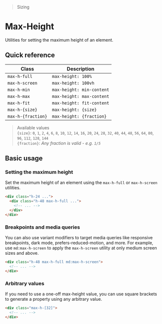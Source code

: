 > Sizing

# Max-Height
Utilities for setting the maximum height of an element.

## Quick reference

| Class               | Description               |
| ------------------- | ------------------------- |
| `max-h-full`        | `max-height: 100%`        |
| `max-h-screen`      | `max-height: 100vh`       |
| `max-h-min`         | `max-height: min-content` |
| `max-h-max`         | `max-height: max-content` |
| `max-h-fit`         | `max-height: fit-content` |
| `max-h-{size}`      | `max-height: {size}`      |
| `max-h-{fraction}`  | `max-height: {fraction}`  |

> Available values <br />
> `{size}`: `0`, `1`, `2`, `4`, `6`, `8`, `10`, `12`, `14`, `16`, `20`, `24`, `28`, `32`, `40`, `44`, `48`, `56`, `64`, `80`, `96`, `112`, `128`, `144` <br />
> `{fraction}`: _Any fraction is valid - e.g. `1/5`_

## Basic usage
### Setting the maximum height
Set the maximum height of an element using the `max-h-full` or `max-h-screen` utilities.

```html
<div class="h-24 ...">
  <div class="h-48 max-h-full ...">
    <!-- ... -->
  </div>
</div>
```

### Breakpoints and media queries
You can also use variant modifiers to target media queries like responsive breakpoints, dark mode, prefers-reduced-motion, and more. For example, use `md:max-h-screen` to apply the `max-h-screen` utility at only medium screen sizes and above.

```html
<div class="h-48 max-h-full md:max-h-screen">
  <!-- ... -->
</div>
```


### Arbitrary values
If you need to use a one-off max-height value, you can use square brackets to generate a property using any arbitrary value.

```html
<div class="max-h-[32]">
  <!-- ... -->
</div>
```
